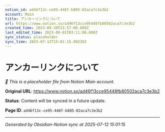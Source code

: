 ```yaml
---
notion_id: ad46f13c-ce95-448f-b805-02aca7c3e3b2
account: Main
title: アンカーリンクについて
url: https://www.notion.so/ad46f13cce95448fb80502aca7c3e3b2
created_time: 2023-08-30T23:57:00.000Z
last_edited_time: 2023-09-01T03:11:00.000Z
sync_status: placeholder
sync_time: 2025-07-12T15:01:15.092203
---
```


# アンカーリンクについて

*🔄 This is a placeholder file from Notion Main account.*

**Original URL**: https://www.notion.so/ad46f13cce95448fb80502aca7c3e3b2

**Status**: Content will be synced in a future update.

**Page ID**: `ad46f13c-ce95-448f-b805-02aca7c3e3b2`

---

*Generated by Obsidian-Notion sync at 2025-07-12 15:01:15*
